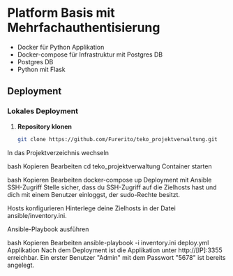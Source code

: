 # Platform Basis mit Mehrfachauthentisierung

- Docker für Python Applikation  
- Docker-compose für Infrastruktur mit Postgres DB  
- Postgres DB  
- Python mit Flask  

## Deployment

### Lokales Deployment

1. **Repository klonen**  
   ```bash
   git clone https://github.com/Furerito/teko_projektverwaltung.git
In das Projektverzeichnis wechseln

bash
Kopieren
Bearbeiten
cd teko_projektverwaltung
Container starten

bash
Kopieren
Bearbeiten
docker-compose up
Deployment mit Ansible
SSH-Zugriff
Stelle sicher, dass du SSH-Zugriff auf die Zielhosts hast und dich mit einem Benutzer einloggst, der sudo-Rechte besitzt.

Hosts konfigurieren
Hinterlege deine Zielhosts in der Datei ansible/inventory.ini.

Ansible-Playbook ausführen

bash
Kopieren
Bearbeiten
ansible-playbook -i inventory.ini deploy.yml
Applikation
Nach dem Deployment ist die Applikation unter http://[IP]:3355 erreichbar.
Ein erster Benutzer "Admin" mit dem Passwort "5678" ist bereits angelegt.
